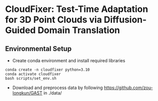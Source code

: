 # CloudFixer: Test-Time Adaptation for 3D Point Clouds via Diffusion-Guided Domain Translation

## Environmental Setup
- Create conda environment and install required libraries
```
conda create -n cloudfixer python=3.10
conda activate cloudfixer
bash scripts/set_env.sh
```

- Download and preprocess data by following https://github.com/zou-longkun/GAST in ./data/

